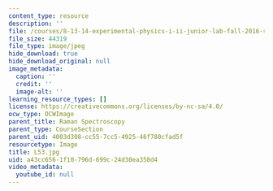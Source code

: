 ```yaml
---
content_type: resource
description: ''
file: /courses/8-13-14-experimental-physics-i-ii-junior-lab-fall-2016-spring-2017/a43cc6561f10796d699c24d30ea358d4_L53.jpg
file_size: 44319
file_type: image/jpeg
hide_download: true
hide_download_original: null
image_metadata:
  caption: ''
  credit: ''
  image-alt: ''
learning_resource_types: []
license: https://creativecommons.org/licenses/by-nc-sa/4.0/
ocw_type: OCWImage
parent_title: Raman Spectroscopy
parent_type: CourseSection
parent_uid: 4003d308-cc55-7cc5-4925-46f780cfad5f
resourcetype: Image
title: L53.jpg
uid: a43cc656-1f10-796d-699c-24d30ea358d4
video_metadata:
  youtube_id: null
---
```

